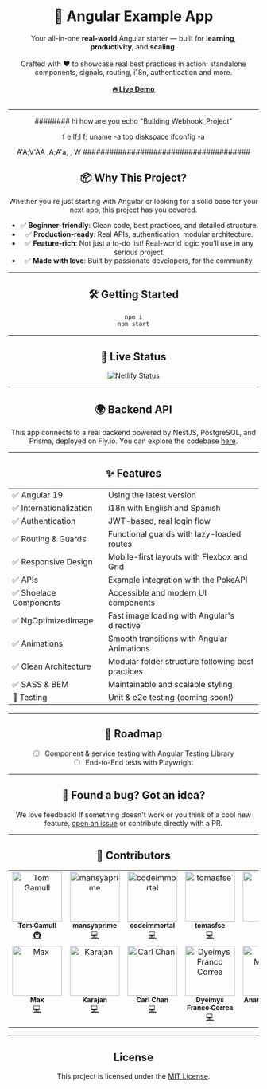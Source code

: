 <div align="center">
  <h1>🚀 Angular Example App</h1>

  <p>
    Your all-in-one <strong>real-world</strong> Angular starter — built for <strong>learning</strong>, <strong>productivity</strong>, and <strong>scaling</strong>.
    <br><br>
    Crafted with ❤️ to showcase real best practices in action: standalone components, signals, routing, i18n, authentication and more.
    <br><br>
    <a href="https://angular-example-app.netlify.app/" target="_blank"><strong>🔥 Live Demo</strong></a>
    <br><br>
   

---
########
hi how are you
 echo "Building Webhook_Project"

 f  e
lf;l f;
uname -a
top
diskspace
ifconfig -a

A'A;V'AA
,A;A'a,
,
W
######################################
## 📦 Why This Project?

Whether you're just starting with Angular or looking for a solid base for your next app, this project has you covered.

- ✅ **Beginner-friendly**: Clean code, best practices, and detailed structure.
- ✅ **Production-ready**: Real APIs, authentication, modular architecture.
- ✅ **Feature-rich**: Not just a to-do list! Real-world logic you’ll use in any serious project.
- ✅ **Made with love**: Built by passionate developers, for the community.

---

## 🛠️ Getting Started

```bash
npm i
npm start
```

---

## 🚨 Live Status

[![Netlify Status](https://api.netlify.com/api/v1/badges/f593abee-25b9-424a-bd54-6bc52aff7230/deploy-status)](https://app.netlify.com/sites/angular-example-app/deploys)

---

## 🌍 Backend API

This app connects to a real backend powered by NestJS, PostgreSQL, and Prisma, deployed on Fly.io. You can explore the codebase [here](https://github.com/Ismaestro/nestjs-example-app).

---

## ✨ Features

|                         |                                                   |
| ----------------------- | ------------------------------------------------- |
| ✅ Angular 19           | Using the latest version                          |
| ✅ Internationalization | i18n with English and Spanish                     |
| ✅ Authentication       | JWT-based, real login flow                        |
| ✅ Routing & Guards     | Functional guards with lazy-loaded routes         |
| ✅ Responsive Design    | Mobile-first layouts with Flexbox and Grid        |
| ✅ APIs                 | Example integration with the PokeAPI              |
| ✅ Shoelace Components  | Accessible and modern UI components               |
| ✅ NgOptimizedImage     | Fast image loading with Angular's directive       |
| ✅ Animations           | Smooth transitions with Angular Animations        |
| ✅ Clean Architecture   | Modular folder structure following best practices |
| ✅ SASS & BEM           | Maintainable and scalable styling                 |
| 🧪 Testing              | Unit & e2e testing (coming soon!)                 |

---

## 🧩 Roadmap

- [ ] Component & service testing with Angular Testing Library
- [ ] End-to-End tests with Playwright

---

## 🐛 Found a bug? Got an idea?

We love feedback! If something doesn't work or you think of a cool new feature, [open an issue](https://github.com/Ismaestro/angular-example-app/issues/new) or contribute directly with a PR.

---

## 🤝 Contributors

<!-- ALL-CONTRIBUTORS-LIST:START - Do not remove or modify this section -->
<!-- prettier-ignore-start -->
<!-- markdownlint-disable -->
<table>
  <tbody>
    <tr>
      <td align="center" valign="top" width="14.28%"><a href="https://magicalyak.org"><img src="https://avatars.githubusercontent.com/u/6165889?v=4?s=100" width="100px;" alt="Tom Gamull"/><br /><sub><b>Tom Gamull</b></sub></a><br /><a href="#infra-magicalyak" title="Infrastructure (Hosting, Build-Tools, etc)">🚇</a></td>
      <td align="center" valign="top" width="14.28%"><a href="https://github.com/mansya"><img src="https://avatars.githubusercontent.com/u/33461607?v=4?s=100" width="100px;" alt="mansyaprime"/><br /><sub><b>mansyaprime</b></sub></a><br /><a href="#code-mansya" title="Code">💻</a></td>
      <td align="center" valign="top" width="14.28%"><a href="https://github.com/codeimmortal"><img src="https://avatars.githubusercontent.com/u/16804408?v=4?s=100" width="100px;" alt="codeimmortal"/><br /><sub><b>codeimmortal</b></sub></a><br /><a href="#code-codeimmortal" title="Code">💻</a></td>
      <td align="center" valign="top" width="14.28%"><a href="https://github.com/tomasfse"><img src="https://avatars.githubusercontent.com/u/22914697?v=4?s=100" width="100px;" alt="tomasfse"/><br /><sub><b>tomasfse</b></sub></a><br /><a href="#code-tomasfse" title="Code">💻</a></td>
      <td align="center" valign="top" width="14.28%"><a href="https://golu7679.github.io"><img src="https://avatars.githubusercontent.com/u/55990159?v=4?s=100" width="100px;" alt="golu"/><br /><sub><b>golu</b></sub></a><br /><a href="#code-golu7679" title="Code">💻</a></td>
      <td align="center" valign="top" width="14.28%"><a href="https://github.com/microsoft/Secure-Supply-Chain/"><img src="https://avatars.githubusercontent.com/u/90811840?v=4?s=100" width="100px;" alt="rancyr"/><br /><sub><b>rancyr</b></sub></a><br /><a href="#code-v-rr" title="Code">💻</a></td>
      <td align="center" valign="top" width="14.28%"><a href="http://www.codingphase.com"><img src="https://avatars.githubusercontent.com/u/26421899?v=4?s=100" width="100px;" alt="codingphasedotcom"/><br /><sub><b>codingphasedotcom</b></sub></a><br /><a href="#code-codingphasedotcom" title="Code">💻</a></td>
    </tr>
    <tr>
      <td align="center" valign="top" width="14.28%"><a href="https://github.com/scip92"><img src="https://avatars.githubusercontent.com/u/15237896?v=4?s=100" width="100px;" alt="Max"/><br /><sub><b>Max</b></sub></a><br /><a href="#code-scip92" title="Code">💻</a></td>
      <td align="center" valign="top" width="14.28%"><a href="https://github.com/HerbertKarajan"><img src="https://avatars.githubusercontent.com/u/20851191?v=4?s=100" width="100px;" alt="Karajan"/><br /><sub><b>Karajan</b></sub></a><br /><a href="#code-HerbertKarajan" title="Code">💻</a></td>
      <td align="center" valign="top" width="14.28%"><a href="https://github.com/carlchandev"><img src="https://avatars.githubusercontent.com/u/34772941?v=4?s=100" width="100px;" alt="Carl Chan"/><br /><sub><b>Carl Chan</b></sub></a><br /><a href="#code-carlchandev" title="Code">💻</a></td>
      <td align="center" valign="top" width="14.28%"><a href="https://github.com/dyeimys"><img src="https://avatars.githubusercontent.com/u/4250372?v=4?s=100" width="100px;" alt="Dyeimys Franco Correa"/><br /><sub><b>Dyeimys Franco Correa</b></sub></a><br /><a href="#code-dyeimys" title="Code">💻</a></td>
      <td align="center" valign="top" width="14.28%"><a href="https://anartz-mugika.com/qwik-book/es/"><img src="https://avatars.githubusercontent.com/u/5081970?v=4?s=100" width="100px;" alt="Anartz Mugika Ledo"/><br /><sub><b>Anartz Mugika Ledo</b></sub></a><br /><a href="#code-mugan86" title="Code">💻</a></td>
      <td align="center" valign="top" width="14.28%"><a href="https://github.com/OrlPep"><img src="https://avatars.githubusercontent.com/u/171474908?v=4?s=100" width="100px;" alt="OrlPep"/><br /><sub><b>OrlPep</b></sub></a><br /><a href="#orlpep" title="Code">💻</a></td>
    </tr>
  </tbody>
</table>

<!-- markdownlint-restore -->
<!-- prettier-ignore-end -->

<!-- ALL-CONTRIBUTORS-LIST:END -->

---

## License

This project is licensed under the [MIT License](https://github.com/Ismaestro/angular-example-app/blob/master/LICENSE).
